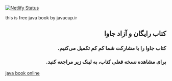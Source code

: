 
[![Netlify Status](https://travis-ci.com/javacup-ir/java.svg?branch=master)](https://travis-ci.com/javacup-ir/java.svg?branch=master)


this is free java book by javacup.ir


## <div dir="rtl">کتاب رایگان و آزاد جاوا</div>

### <div dir="rtl">کتاب جاوا را با مشارکت شما کم کم تکمیل می‌کنیم.</div>

### <div dir="rtl"> برای مشاهده نسخه فعلی کتاب، به لینک زیر مراجعه کنید.</div>
[java book online](java.javacup.ir)